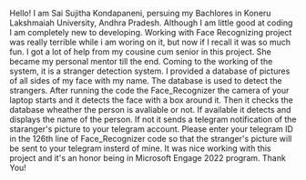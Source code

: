 Hello! I am Sai Sujitha Kondapaneni, persuing my Bachlores in Koneru Lakshmaiah University, Andhra Pradesh. Although I am little good at coding I am completely new to developing. Working with Face Recognizing project was really terrible while i am woring on it, but now if I recall it was so much fun. I got a lot of help from my cousine cum senior in this project. She became my personal mentor till the end.
Coming to the working of the system, it is a stranger detection system. I provided a database of pictures of all sides of my face with my name. The database is used to detect the strangers. After running the code the Face_Recognizer the camera of your laptop starts and it detects the face with a box around it. Then it checks the database wheather the person is avaliable or not. If available it detects and displays the name of the person. If not it sends a telegram notification of the staranger's picture to your telegram account.
Please enter your telegram ID in the 126th line of Face_Recognizer code so that the stranger's picture will be sent to your telegram insterd of mine.
It was nice working with this project and it's an honor being in Microsoft Engage 2022 program.
Thank You!
